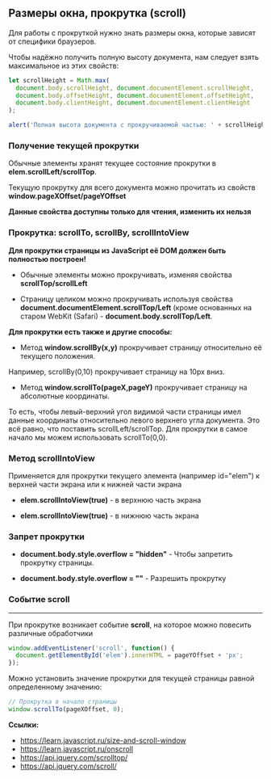 ## Размеры окна, прокрутка (scroll)

Для работы с прокруткой нужно знать размеры окна, которые зависят от специфики браузеров.

Чтобы надёжно получить полную высоту документа, нам следует взять максимальное из этих свойств:

```javascript
let scrollHeight = Math.max(
  document.body.scrollHeight, document.documentElement.scrollHeight,
  document.body.offsetHeight, document.documentElement.offsetHeight,
  document.body.clientHeight, document.documentElement.clientHeight
);

alert('Полная высота документа с прокручиваемой частью: ' + scrollHeight);
```

### Получение текущей прокрутки

Обычные элементы хранят текущее состояние прокрутки в __elem.scrollLeft/scrollTop__.

Текущую прокрутку для всего документа можно прочитать из свойств __window.pageXOffset/pageYOffset__

__Данные свойства доступны только для чтения, изменить их нельзя__


### Прокрутка: scrollTo, scrollBy, scrollIntoView

__Для прокрутки страницы из JavaScript её DOM должен быть полностью построен!__

- Обычные элементы можно прокручивать, изменяя свойства __scrollTop/scrollLeft__

- Страницу целиком можно прокручивать используя свойства __document.documentElement.scrollTop/Left__ (кроме основанных на старом WebKit (Safari) - __document.body.scrollTop/Left__.

__Для прокрутки есть также и другие способы:__

- Метод __window.scrollBy(x,y)__ прокручивает страницу относительно её текущего положения. 

Например, scrollBy(0,10) прокручивает страницу на 10px вниз.

- Метод __window.scrollTo(pageX,pageY)__ прокручивает страницу на абсолютные координаты.  

То есть, чтобы левый-верхний угол видимой части страницы имел данные координаты относительно левого верхнего угла документа. Это всё равно, что поставить scrollLeft/scrollTop. Для прокрутки в самое начало мы можем использовать scrollTo(0,0).

### Метод scrollIntoView

Применяется для прокрутки текущего элемента (например id="elem") к верхней части экрана или к нижней части экрана

- __elem.scrollIntoView(true)__ - в верхнюю часть экрана

- __elem.scrollIntoView(true)__ - в нижнюю часть экрана

### Запрет прокрутки

- __document.body.style.overflow = "hidden"__ - Чтобы запретить прокрутку страницы.

- __document.body.style.overflow = ""__ - Разрешить прокрутку 



### Событие scroll
<hr> 

При прокрутке возникает событие __scroll__, на которое можно повесить различные обработчики

```javascript
window.addEventListener('scroll', function() {
  document.getElementById('elem').innerHTML = pageYOffset + 'px';
});
```

Можно установить значение прокрутки для текущей страницы равной определенному значению: 

```javascript
// Прокрутка в начало страницы 
window.scrollTo(pageXOffset, 0);
```

__Ссылки:__

- https://learn.javascript.ru/size-and-scroll-window
- https://learn.javascript.ru/onscroll
- https://api.jquery.com/scrolltop/
- https://api.jquery.com/scroll/



